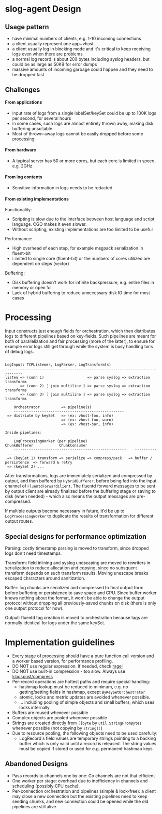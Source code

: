# slog-agent Design

## Usage pattern

- have minimal numbers of clients, e.g. 1-10 incoming connections
- a client usually represent one app+vhost.
- a client usually log in blocking mode and it's critical to keep receiving logs even when there are problems
- a normal log record is about 200 bytes including syslog headers, but could be as large as 50KB for error dumps
- massive amounts of incoming garbage could happen and they need to be dropped fast

## Challenges

#### From applications

- Input rate of logs from a single labelSet/keySet could be up to 100K logs per second, for several hours
- In some cases, such logs are almost entirely thrown away, making disk buffering unsuitable
- Most of thrown-away logs cannot be easily dropped before some processing

#### From hardware

- A typical server has 50 or more cores, but each core is limited in speed, e.g. 2GHz

#### From log contents

- Sensitive information in logs needs to be redacted

#### From existing implementations

Functionality:

- Scripting is slow due to the interface between host language and script language. CGO makes it even slower.
- Without scripting, existing implementations are too limited to be useful

Performance:

- High overhead of each step, for example msgpack serialization in fluent-bit
- Limited to single core (fluent-bit) or the numbers of cores utilized are dependent on steps (vector)

Buffering:

- Disk buffering doesn't work for infinite backpressure, e.g. entire files in memory or open fd
- Lack of hybrid buffering to reduce unnecessary disk IO time for most cases

# Processing

Input constructs just enough fields for orchestration, which then distributes logs to different pipelines based on
key-fields. Such pipelines are meant for both of parallelization and fair processing (more of the latter), to ensure
for example error logs still get through while the system is busy handling tons of debug logs.

```text

LogInput: TCPListener, LogParser, LogTransform(s)
------------------------------------------------------------------------------
listen => (conn 1)                    => parse syslog => extraction transforms
       => (conn 2) [ join multiline ] => parse syslog => extraction transforms
       => (conn 3) [ join multiline ] => parse syslog => extraction transforms

    Orchestrator          => pipeline(s)
    ---------------------------------------------------
 => distriute by keySet   => (ex: vhost-foo, info)
                          => (ex: vhost-foo, warn)
                          => (ex: vhost-bar, info)

Inside pipelines:

    LogProcessingWorker (per pipeline)                      ChunkBufferer            ChunkConsumer
    ----------------------------------------------------    --------------------     ---------------
 => (keySet 1) transform => serialize => compress/pack   => buffer / persistence  => forward & retry
 => (keySet 2) ...

```

After transformations, logs are immediately serialized and compressed by output, and then buffered by `HybridBufferer`,
before being fed into the input channel of `FluentdForwardClient`. The fluentd forward messages to be sent by output
client are already finalized before the buffering stage or saving to disk (when needed) - which also means the output
messages are pre-compressed.

If multiple outputs become necessary in future, it'd be up to `LogProcessingWorker` to duplicate the results of
transformation for different output routes.

## Special designs for performance optimization

Parsing: costly timestamp parsing is moved to transform, since dropped logs don't need timestamps.

Transform: field inlining and syslog unescaping are moved to rewriters in serialization to reduce allocation and
copying, since no subsquent transform depends on such transform results. Moving unescape breaks escaped characters
around sanitization.

Buffer: log chunks are serialized and compressed to final output form before buffering or persistence to save space
and CPU. Since buffer worker knows nothing about the format, it won't be able to change the output protocol without
dropping all previously-saved chunks on disk (there is only one output protocol for now).

Output: fluentd tag creation is moved to orchestration because tags are normally identical for logs under the same
keySet.

# Implementation guidelines

- Every stage of processing should have a pure function call version and a worker based version, for performance
  profiling.
- DO NOT use regular expression. If needed, check [ragel](https://medium.com/@dgryski/speeding-up-regexp-matching-with-ragel-4727f1c16027)
- DO NOT use built-in compression - too slow. Always use [klauspost/compress](https://github.com/klauspost/compress)
- Per-record operations are hottest paths and require special handling:
    * hashmap lookup must be reduced to minimum, e.g. no getting/setting fields in hashmap, except `ByKeySetOrchestrator`
    * atomic, locks and metric updates are avoided whenever possible.
    * ... including pooling of simple objects and small buffers, which uses locks internally.
- Buffers are reused whenever possible
- Complex objects are pooled whenever possible
- Strings are created directly from `[]byte` by `util.StringFromBytes` whenever possible (not copying by `string()`)
- Due to resource pooling, the following objects need to be used carefully:
    * LogRecord's field values are temporary strings pointing to a backing buffer which is only valid until a record
      is released. The string values must be copied if stored or used for e.g. permanent hashmap keys.

## Abandoned Designs

- Pass records to channels one by one: Go channels are not that efficient
- One worker per stage: overhead due to inefficiency in channels and scheduling (possibly CPU cache).
- Per-connection orchestration and pipelines (simple & lock-free): a client may close a new connection but the existing
  pipelines need to keep sending chunks, and new connection could be opened while the old pipelines are still alive.
